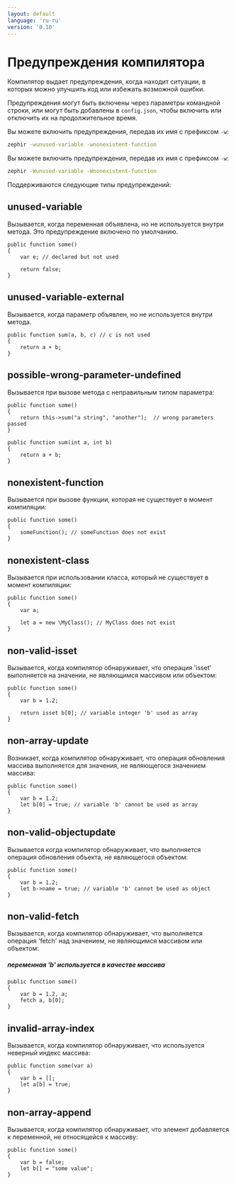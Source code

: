 ```yaml
---
layout: default
language: 'ru-ru'
version: '0.10'
---
```


# Предупреждения компилятора
Компилятор выдает предупреждения, когда находит ситуации, в которых можно улучшить код или избежать возможной ошибки.

Предупреждения могут быть включены через параметры командной строки, или могут быть добавлены в `config.json`, чтобы включить или отключить их на продолжительное время.

Вы можете включить предупреждения, передав их имя с префиксом `-w`:

```bash
zephir -wunused-variable -wnonexistent-function
```

Вы можете включить предупреждения, передав их имя с префиксом `-w`:

```bash
zephir -Wunused-variable -Wnonexistent-function
```

Поддерживаются следующие типы предупреждений:

<a name='unused-variable'></a>

## unused-variable
Вызывается, когда переменная объявлена, но не используется внутри метода. Это предупреждение включено по умолчанию.

```zephir
public function some()
{
    var e; // declared but not used

    return false;
}
```

<a name='unused-variable-external'></a>

## unused-variable-external
Вызывается, когда параметр объявлен, но не используется внутри метода.

```zephir
public function sum(a, b, c) // c is not used
{
    return a + b;
}
```

<a name='possible-wrong-parameter-undefined'></a>

## possible-wrong-parameter-undefined
Вызывается при вызове метода с неправильным типом параметра:

```zephir
public function some()
{
    return this->sum("a string", "another");  // wrong parameters passed
}

public function sum(int a, int b)
{
    return a + b;
}
```

<a name='nonexistent-function'></a>

## nonexistent-function
Вызывается при вызове функции, которая не существует в момент компиляции:

```zephir
public function some()
{
    someFunction(); // someFunction does not exist
}
```

<a name='nonexistent-class'></a>

## nonexistent-class
Вызывается при использовании класса, который не существует в момент компиляции:

```zephir
public function some()
{
    var a;

    let a = new \MyClass(); // MyClass does not exist
}
```

<a name='non-valid-isset'></a>

## non-valid-isset
Вызывается, когда компилятор обнаруживает, что операция 'isset' выполняется на значении, не являющимся массивом или объектом:

```zephir
public function some()
{
    var b = 1.2;

    return isset b[0]; // variable integer 'b' used as array
}
```

<a name='non-array-update'></a>

## non-array-update
Возникает, когда компилятор обнаруживает, что операция обновления массива выполняется для значения, не являющегося значением массива:

```zephir
public function some()
{
    var b = 1.2;
    let b[0] = true; // variable 'b' cannot be used as array
}
```

<a name='non-valid-objectupdate'></a>

## non-valid-objectupdate
Вызывается когда компилятор обнаруживает, что выполняется операция обновления объекта, не являющегося объектом:

```zephir
public function some()
{
    var b = 1.2;
    let b->name = true; // variable 'b' cannot be used as object
}
```

<a name='non-valid-fetch'></a>

## non-valid-fetch
Вызывается, когда компилятор обнаруживает, что выполняется операция 'fetch' над значением, не являющимся массивом или объектом:

##### переменная 'b' используется в качестве массива

```zephir
public function some()
{
    var b = 1.2, a;
    fetch a, b[0];
}
```

<a name='invalid-array-index'></a>

## invalid-array-index
Вызывается, когда компилятор обнаруживает, что используется неверный индекс массива:

```zephir
public function some(var a)
{
    var b = [];
    let a[b] = true;
}
```

<a name='non-array-append'></a>

## non-array-append
Вызывается, когда компилятор обнаруживает, что элемент добавляется к переменной, не относящейся к массиву:

```zephir
public function some()
{
    var b = false;
    let b[] = "some value";
}
```
